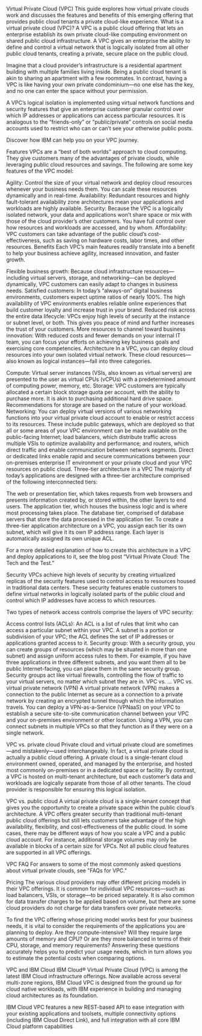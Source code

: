 Virtual Private Cloud (VPC)
This guide explores how virtual private clouds work and discusses the features and benefits of this emerging offering that provides public cloud tenants a private cloud-like experience.
What is a virtual private cloud (VPC)?
A VPC is a public cloud offering that lets an enterprise establish its own private cloud-like computing environment on shared public cloud infrastructure. A VPC gives an enterprise the ability to define and control a virtual network that is logically isolated from all other public cloud tenants, creating a private, secure place on the public cloud.

Imagine that a cloud provider’s infrastructure is a residential apartment building with multiple families living inside. Being a public cloud tenant is akin to sharing an apartment with a few roommates. In contrast, having a VPC is like having your own private condominium—no one else has the key, and no one can enter the space without your permission.

A VPC’s logical isolation is implemented using virtual network functions and security features that give an enterprise customer granular control over which IP addresses or applications can access particular resources. It is analogous to the “friends-only” or “public/private” controls on social media accounts used to restrict who can or can’t see your otherwise public posts.

Discover how IBM can help you on your VPC journey.

Features
VPCs are a “best of both worlds” approach to cloud computing. They give customers many of the advantages of private clouds, while leveraging public cloud resources and savings. The following are some key features of the VPC model:

Agility: Control the size of your virtual network and deploy cloud resources whenever your business needs them. You can scale these resources dynamically and in real-time.
Availability: Redundant resources and highly fault-tolerant availability zone architectures mean your applications and workloads are highly available.
Security: Because the VPC is a logically isolated network, your data and applications won’t share space or mix with those of the cloud provider’s other customers. You have full control over how resources and workloads are accessed, and by whom.
Affordability: VPC customers can take advantage of the public cloud’s cost-effectiveness, such as saving on hardware costs, labor times, and other resources.
Benefits
Each VPC’s main features readily translate into a benefit to help your business achieve agility, increased innovation, and faster growth.

Flexible business growth: Because cloud infrastructure resources—including virtual servers, storage, and networking—can be deployed dynamically, VPC customers can easily adapt to changes in business needs.
Satisfied customers: In today’s “always-on” digital business environments, customers expect uptime ratios of nearly 100%. The high availability of VPC environments enables reliable online experiences that build customer loyalty and increase trust in your brand.
Reduced risk across the entire data lifecycle: VPCs enjoy high levels of security at the instance or subnet level, or both. This gives you peace of mind and further increases the trust of your customers.
More resources to channel toward business innovation: With reduced costs and fewer demands on your internal IT team, you can focus your efforts on achieving key business goals and exercising core competencies.
Architecture
In a VPC, you can deploy cloud resources into your own isolated virtual network. These cloud resources—also known as logical instances—fall into three categories.

Compute: Virtual server instances (VSIs, also known as virtual servers) are presented to the user as virtual CPUs (vCPUs) with a predetermined amount of computing power, memory, etc.
Storage: VPC customers are typically allocated a certain block storage quota per account, with the ability to purchase more. It is akin to purchasing additional hard drive space. Recommendations for storage are based on the nature of your workload.
Networking: You can deploy virtual versions of various networking functions into your virtual private cloud account to enable or restrict access to its resources. These include public gateways, which are deployed so that all or some areas of your VPC environment can be made available on the public-facing Internet; load balancers, which distribute traffic across multiple VSIs to optimize availability and performance;  and routers, which direct traffic and enable communication between network segments. Direct or dedicated links enable rapid and secure communications between your on-premises enterprise IT environment or your private cloud and your VPC resources on public cloud.
Three-tier architecture in a VPC
The majority of today’s applications are designed with a three-tier architecture comprised of the following interconnected tiers:

The web or presentation tier, which takes requests from web browsers and presents information created by, or stored within, the other layers to end users.
The application tier, which houses the business logic and is where most processing takes place.
The database tier, comprised of database servers that store the data processed in the application tier.
To create a three-tier application architecture on a VPC, you assign each tier its own subnet, which will give it its own IP address range. Each layer is automatically assigned its own unique ACL.

For a more detailed explanation of how to create this architecture in a VPC and deploy applications to it, see the blog post “Virtual Private Cloud: The Tech and the Test.”

Security
VPCs achieve high levels of security by creating virtualized replicas of the security features used to control access to resources housed in traditional data centers. These security features enable customers to define virtual networks in logically isolated parts of the public cloud and control which IP addresses have access to which resources.

Two types of network access controls comprise the layers of VPC security:

Access control lists (ACLs): An ACL is a list of rules that limit who can access a particular subnet within your VPC. A subnet is a portion or subdivision of your VPC; the ACL defines the set of IP addresses or applications granted access to it.
Security group: With a security group, you can create groups of resources (which may be situated in more than one subnet) and assign uniform access rules to them. For example, if you have three applications in three different subnets, and you want them all to be public Internet-facing, you can place them in the same security group. Security groups act like virtual firewalls, controlling the flow of traffic to your virtual servers, no matter which subnet they are in.
VPC vs. …
VPC vs. virtual private network (VPN)
A virtual private network (VPN) makes a connection to the public Internet as secure as a connection to a private network by creating an encrypted tunnel through which the information travels. You can deploy a VPN-as-a-Service (VPNaaS) on your VPC to establish a secure site-to-site communication channel between your VPC and your on-premises environment or other location. Using a VPN, you can connect subnets in multiple VPCs so that they function as if they were on a single network.

VPC vs. private cloud
Private cloud and virtual private cloud are sometimes—and mistakenly—used interchangeably.  In fact, a virtual private cloud is actually a public cloud offering. A private cloud is a single-tenant cloud environment owned, operated, and managed by the enterprise, and hosted most commonly on-premises or in a dedicated space or facility. By contrast, a VPC is hosted on multi-tenant architecture, but each customer’s data and workloads are logically separate from those of all other tenants. The cloud provider is responsible for ensuring this logical isolation.

VPC vs. public cloud
A virtual private cloud is a single-tenant concept that gives you the opportunity to create a private space within the public cloud’s architecture. A VPC offers greater security than traditional multi-tenant public cloud offerings but still lets customers take advantage of the high availability, flexibility, and cost-effectiveness of the public cloud. In some cases, there may be different ways of how you scale a VPC and a public cloud account. For instance, additional storage volumes may only be available in blocks of a certain size for VPCs. Not all public cloud features are supported in all VPC offerings.

VPC FAQ
For answers to some of the most commonly asked questions about virtual private clouds, see "FAQs for VPC."

Pricing
The various cloud providers may offer different pricing models in their VPC offerings. It is common for individual VPC resources—such as load balancers, VSIs, or storage—to be priced separately. It is also common for data transfer charges to be applied based on volume, but there are some cloud providers do not charge for data transfers over private networks.

To find the VPC offering whose pricing model works best for your business needs, it is vital to consider the requirements of the applications you are planning to deploy. Are they compute-intensive? Will they require large amounts of memory and CPU? Or are they more balanced in terms of their CPU, storage, and memory requirements? Answering these questions accurately helps you to predict your usage needs, which in turn allows you to estimate the potential costs when comparing options.

VPC and IBM Cloud
IBM Cloud® Virtual Private Cloud (VPC) is among the latest IBM Cloud infrastructure offerings. Now available across several multi-zone regions, IBM Cloud VPC is designed from the ground up for cloud native workloads, with IBM experience in building and managing cloud architectures as its foundation.

IBM Cloud VPC features a new REST-based API to ease integration with your existing applications and toolsets, multiple connectivity options (including IBM Cloud Direct Link), and full integration with all core IBM Cloud platform capabilities
